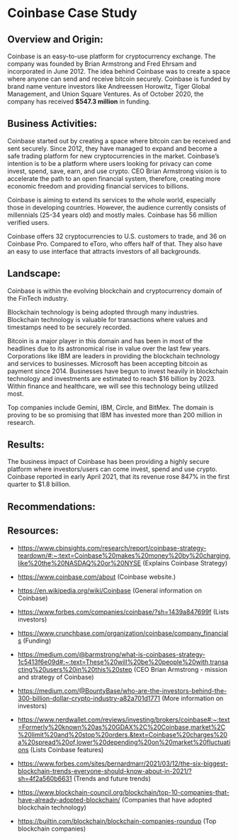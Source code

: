 # Coinbase Case Study

## Overview and Origin:

Coinbase is an easy-to-use platform for cryptocurrency exchange. The company was founded by Brian Armstrong and Fred Ehrsam and incorporated in June 2012. The idea behind Coinbase was to create a space where anyone can send and receive bitcoin securely.  Coinbase is funded by brand name venture investors like Andreessen Horowitz, Tiger Global Management, and Union Square Ventures. As of October 2020, the company has received **$547.3 million** in funding. 


## Business Activities:

Coinbase started out by creating a space where bitcoin can be received and sent securely. Since 2012, they have managed to expand and become a safe trading platform for new cryptocurrencies in the market. Coinbase’s intention is to be a platform where users looking for privacy can come invest, spend, save, earn, and use crypto.  CEO Brian Armstrong vision is to accelerate the path to an open financial system, therefore, creating more economic freedom and providing financial services to billions. 

Coinbase is aiming to extend its services to the whole world, especially those in developing countries. However, the audience currently consists of millennials (25-34 years old) and mostly males. Coinbase has 56 million verified users. 

Coinbase offers 32 cryptocurrencies to U.S. customers to trade, and 36 on Coinbase Pro. Compared to eToro, who offers half of that. They also have an easy to use interface that attracts investors of all backgrounds.


## Landscape:

Coinbase is within the evolving blockchain and cryptocurrency domain of the FinTech industry. 

Blockchain technology is being adopted through many industries. Blockchain technology  is valuable for transactions where values and timestamps need to be securely recorded. 

Bitcoin is a major player in this domain and has been in most of the headlines due to its astronomical rise in value over the last few years. Corporations like IBM are leaders in providing the blockchain technology and services to businesses. Microsoft has been accepting bitcoin as payment since 2014.  Businesses have begun to invest heavily in blockchain technology and investments are estimated to reach $16 billion by 2023. Within finance and healthcare, we will see this technology being utilized most. 

Top companies include Gemini, IBM, Circle, and BitMex. The domain is proving to be so promising that IBM has invested more than 200 million in research.


## Results:

The business impact of Coinbase has been providing a highly secure platform where investors/users can come invest, spend and use crypto. Coinbase reported in early April 2021, that its revenue rose 847% in the first quarter to $1.8 billion. 


## Recommendations:



## Resources:
- https://www.cbinsights.com/research/report/coinbase-strategy-teardown/#:~:text=Coinbase%20makes%20money%20by%20charging,like%20the%20NASDAQ%20or%20NYSE (Explains Coinbase Strategy)

- https://www.coinbase.com/about (Coinbase website.)

- https://en.wikipedia.org/wiki/Coinbase (General information on Coinbase)

- https://www.forbes.com/companies/coinbase/?sh=1439a847699f (Lists investors)

- https://www.crunchbase.com/organization/coinbase/company_financials (Funding)

- https://medium.com/@barmstrong/what-is-coinbases-strategy-1c5413f6e09d#:~:text=These%20will%20be%20people%20with,transacting%20users%20in%20this%20step (CEO Brian Armstrong - mission and strategy of Coinbase)

- https://medium.com/@BountyBase/who-are-the-investors-behind-the-300-billion-dollar-crypto-industry-a82a701d1771 (More information on investors)

- https://www.nerdwallet.com/reviews/investing/brokers/coinbase#:~:text=Formerly%20known%20as%20GDAX%2C%20Coinbase,market%2C%20limit%20and%20stop%20orders.&text=Coinbase%20charges%20a%20spread%20of,lower%20depending%20on%20market%20fluctuations (Lists Coinbase features)

- https://www.forbes.com/sites/bernardmarr/2021/03/12/the-six-biggest-blockchain-trends-everyone-should-know-about-in-2021/?sh=4f2a560b6631 (Trends and future trends)

- https://www.blockchain-council.org/blockchain/top-10-companies-that-have-already-adopted-blockchain/ (Companies that have adopted blockchain technology)

- https://builtin.com/blockchain/blockchain-companies-roundup (Top blockchain companies)